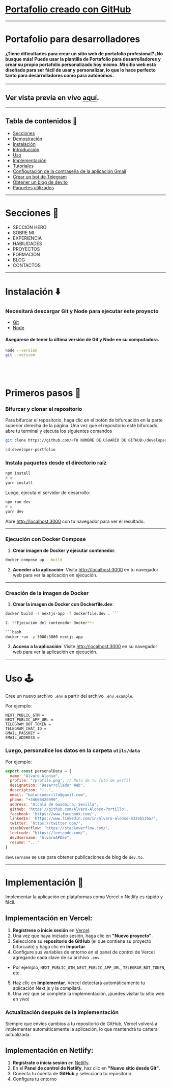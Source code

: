 # [Portafolio creado con GitHub](https://github.com/said7388/github-portfolio)

---

# Portafolio para desarrolladores

#### ¿Tiene dificultades para crear un sitio web de portafolio profesional? ¡No busque más! Puede usar la plantilla de Portafolio para desarrolladores y crear su propio portafolio personalizado hoy mismo. Mi sitio web está diseñado para ser fácil de usar y personalizar, lo que lo hace perfecto tanto para desarrolladores como para autónomos.

---



## Ver vista previa en vivo [aquí](https://abusaid.netlify.app/).

---

## Tabla de contenidos :scroll:

- [Secciones](#sections-bookmark)
- [Demostración](#demo-movie_camera)
- [Instalación](#installation-arrow_down)
- [Introducción](#getting-started-dart)
- [Uso](#usage-joystick)
- [Implementación](#deployment-rocket)
- [Tutoriales](#tutorials-wrench)
- [Configuración de la contraseña de la aplicación Gmail](#gmail-app-password-setup)
- [Crear un bot de Telegram](#create-a-telegram-bot)
- [Obtener un blog de dev.to](#fetching-blog-from-devto)
- [Paquetes utilizados](#packages-used-package)

---

# Secciones :bookmark:

- SECCIÓN HERO
- SOBRE MI
- EXPERIENCIA
- HABILIDADES
- PROYECTOS
- FORMACIÓN
- BLOG
- CONTACTOS

---

# Instalación :arrow_down:

### Necesitará descargar Git y Node para ejecutar este proyecto

- [Git](https://git-scm.com/downloads)
- [Node](https://nodejs.org/en/download/)

#### Asegúrese de tener la última versión de Git y Node en su computadora.

```bash
node --version
git --version
```

## <br />

# Primeros pasos :dart:

### Bifurcar y clonar el repositorio

Para bifurcar el repositorio, haga clic en el botón de bifurcación en la parte superior derecha de la página. Una vez que el repositorio esté bifurcado, abre tu terminal y ejecuta los siguientes comandos

```bash
git clone https://github.com/<TU NOMBRE DE USUARIO DE GITHUB>/developer-portfolio.git

cd developer-portfolio
```

### Instala paquetes desde el directorio raíz

```bash
npm install
# o
yarn install
```

Luego, ejecuta el servidor de desarrollo:

```bash
npm run dev
# o
yarn dev
```

Abre [http://localhost:3000](http://localhost:3000) con tu navegador para ver el resultado.

---

### Ejecución con Docker Compose

1. **Crear imagen de Docker y ejecutar contenedor**:
```bash
docker-compose up --build
```

2. **Acceder a la aplicación**:
Visita [http://localhost:3000](http://localhost:3000) en tu navegador web para ver la aplicación en ejecución.

---

### Creación de la imagen de Docker

1. **Crear la imagen de Docker con Dockerfile.dev**:

```bash
docker build -t nextjs-app -f Dockerfile.dev . ```

2. **Ejecución del contenedor Docker**:

```bash
docker run -p 3000:3000 nextjs-app
```

3. **Acceso a la aplicación**:
Visite [http://localhost:3000](http://localhost:3000) en su navegador web para ver la aplicación en ejecución.

---

# Uso :joystick:

Cree un nuevo archivo `.env` a partir del archivo `.env.example`.

Por ejemplo:

```env
NEXT_PUBLIC_GTM =
NEXT_PUBLIC_APP_URL =
TELEGRAM_BOT_TOKEN =
TELEGRAM_CHAT_ID =
GMAIL_PASSKEY =
EMAIL_ADDRESS =
```

### Luego, personalice los datos en la carpeta `utils/data` 

Por ejemplo:

```javascript
export const personalData = {
  name: "Alvaro Alonso",
  profile: "/profile.png", // Ruta de tu foto de perfil
  designation: "Desarrollador Web",
  description: "...",
  email: "balonsomorillo@gamil.com",
  phone: "+34666426999",
  address: "Alcalá de Guadaira, Sevilla",
  github: 'https://github.com/Alvaro-Alonso-Portillo',
  facebook: 'https://www.facebook.com/',
  linkedIn: 'https://www.linkedin.com/in/alvaro-alonso-8319b52ba/',
  twitter: 'https://twitter.com/',
  stackOverflow: 'https://stackoverflow.com/',
  leetcode: "https://leetcode.com/",
  devUsername: "AlvaroAPDev",
  resume: "..."
}
```

`devUsername` se usa para obtener publicaciones de blog de `dev.to`.

---

# Implementación :rocket:

Implementar la aplicación en plataformas como Vercel o Netlify es rápido y fácil.

## Implementación en Vercel:

1. **Regístrese o inicie sesión** en [Vercel](https://vercel.com/).
2. Una vez que haya iniciado sesión, haga clic en **"Nuevo proyecto"**.
3. Seleccione su **repositorio de GitHub** (el que contiene su proyecto bifurcado) y haga clic en **Importar**.
4. Configure sus variables de entorno en el panel de control de Vercel agregando cada clave de su archivo `.env`.
- Por ejemplo, `NEXT_PUBLIC_GTM`, `NEXT_PUBLIC_APP_URL`, `TELEGRAM_BOT_TOKEN`, etc.
5. Haz clic en **Implementar**. Vercel detectará automáticamente tu aplicación Next.js y la compilará.
6. Una vez que se complete la implementación, ¡puedes visitar tu sitio web en vivo!

### Actualización después de la implementación

Siempre que envíes cambios a tu repositorio de GitHub, Vercel volverá a implementar automáticamente la aplicación, lo que mantendrá tu cartera actualizada.

## Implementación en Netlify:

1. **Regístrate o inicia sesión** en [Netlify](https://www.netlify.com/).
2. En el **Panel de control de Netlify**, haz clic en **"Nuevo sitio desde Git"**.
3. Conecta tu cuenta de **GitHub** y selecciona tu repositorio.
4. Configura tu entorno